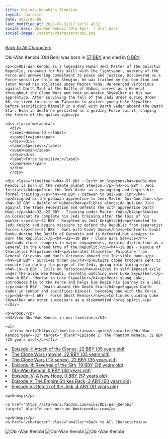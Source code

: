 ```yaml
---
title: Obi-Wan Kenobi's Timeline
layout: character
date: 2022-05-08
last_modified_at: 2025-07-31T17:18:57.453Z
social-desc: Obi-Wan Kenobi (Old Ben)  | Star Wars
social-image: /assets/characters/obi.png
---
```

<a href="/character" class="smaller">Back to All Characters</a>

<div class="character-profile container">
  <div class="col-10">
    <p>
    Obi-Wan Kenobi (Old Ben)     was born in <a href="https://timeline.starwars.guide/character/Obi-Wan Kenobi?year=-57" target="_blank">57 BBY</a> and died in <a href="https://timeline.starwars.guide/character/Obi-Wan Kenobi?year=0" target="_blank">0 BBY</a>.        
    </p>

    <p><p>Obi-Wan Kenobi is a legendary Human Jedi Master of the Galactic Republic, renowned for his skill with the lightsaber, mastery of the Force and unwavering commitment to peace and justice. Discovered as a Force-sensitive child on Stewjon, he was trained by Qui-Gon Jinn and later honed his abilities under Master Yoda. He emerged victorious against Darth Maul at the Battle of Naboo, served as a General throughout the Clone Wars and took on Anakin Skywalker as his own apprentice. After surviving the fall of the Jedi Order during Order 66, he lived in exile on Tatooine to protect young Luke Skywalker before sacrificing himself in a duel with Darth Vader aboard the Death Star. Even in death he persisted as a guiding Force spirit, shaping the future of the galaxy.</p></p>
    
    <div class='metadata'>
      <div>
      <label>Homeworld:</label>
      <span>Stewjon</span>
      </div><div>
      <label>Species:</label>
      <span>Human</span>
      </div><div>
      <label>Force Sensitive:</label>
      <span>Yes</span>
      </div>
      </div>

    <div class="timeline"><h4>~57 BBY - Birth on Stewjon</h4><p>Obi-Wan Kenobi is born on the remote planet Stewjon.</p><h4>~51 BBY - Jedi Initiate</h4><p>Joins the Jedi Order as a youngling and begins his formal training.</p><h4>~49 BBY - Padawan to Qui-Gon Jinn</h4><p>Assigned as the padawan apprentice to Jedi Master Qui-Gon Jinn.</p><h4>~32 BBY - Battle of Naboo</h4><p>Fights alongside Qui-Gon Jinn against the Trade Federation and defeats the Sith apprentice Darth Maul.</p><h4>~32–~22 BBY - Training under Master Yoda</h4><p>Studies on Coruscant to complete his Jedi training after the loss of his master.</p><h4>~22 BBY - Knighted as Jedi Knight</h4><p>Promoted to Jedi Knight and begins missions to defend the Republic from separatist forces.</p><h4>~22 BBY - Duel with Count Dooku</h4><p>Confronts Count Dooku during the Battle of Geonosis and is defeated but escapes to warn the Republic.</p><h4>~22–~19 BBY - Clone Wars Service</h4><p>Leads clone troopers in major engagements, earning distinction as a General in the Grand Army of the Republic.</p><h4>~19 BBY - Rescue of Chancellor Palpatine</h4><p>Liberates Chancellor Palpatine from General Grievous and duels Grievous aboard the Invisible Hand.</p><h4>~19 BBY - Survives Order 66</h4><p>Outwits clone troopers sent to execute him during the purge of the Jedi, going into hiding.</p><h4>~19–~0 BBY - Exile on Tatooine</h4><p>Lives in self-imposed exile under the alias Ben Kenobi, secretly watching over Luke Skywalker.</p><h4>~0 BBY - Mentor to Luke Skywalker</h4><p>Meets young Luke, introduces him to the Force and helps him begin his journey as a Jedi.</p><h4>~0 BBY - Death aboard the Death Star</h4><p>Engages Darth Vader in combat and sacrifices himself, becoming one with the Force.</p><h4>~0–~4 ABY - Force Ghost Mentor</h4><p>Continues guiding Luke Skywalker and other successors as a disembodied Force spirit.</p></div>
    
    <p>&nbsp;</p>
    <h3>View Obi-Wan Kenobi in our timeline:</h3>

    <ul>
      <li><a href="https://timeline.starwars.guide/character/Obi-Wan Kenobi?year=-32" target="_blank">Episode I: The Phantom Menace, 32 BBY (25 years old)</a></li>
  <li><a href="https://timeline.starwars.guide/character/Obi-Wan Kenobi?year=-22" target="_blank">Episode II: Attack of the Clones, 22 BBY (35 years old)</a></li>
  <li><a href="https://timeline.starwars.guide/character/Obi-Wan Kenobi?year=-22" target="_blank">The Clone Wars (movie), 22 BBY (35 years old)</a></li>
  <li><a href="https://timeline.starwars.guide/character/Obi-Wan Kenobi?year=-22" target="_blank">The Clone Wars (TV series), 22 BBY (35 years old)</a></li>
  <li><a href="https://timeline.starwars.guide/character/Obi-Wan Kenobi?year=-19" target="_blank">Episode III: Revenge of the Sith, 19 BBY (38 years old)</a></li>
  <li><a href="https://timeline.starwars.guide/character/Obi-Wan Kenobi?year=-9" target="_blank">Obi-Wan Kenobi, 9 BBY (48 years old)</a></li>
  <li><a href="https://timeline.starwars.guide/character/Obi-Wan Kenobi?year=0" target="_blank">Episode IV: A New Hope, 0 BBY (57 years old)</a></li>
  <li><a href="https://timeline.starwars.guide/character/Obi-Wan Kenobi?year=3" target="_blank">Episode V: The Empire Strikes Back, 3 ABY (60 years old)</a></li>
  <li><a href="https://timeline.starwars.guide/character/Obi-Wan Kenobi?year=4" target="_blank">Episode VI: Return of the Jedi, 4 ABY (61 years old)</a></li>
    </ul>

    <p>&nbsp;</p>

    <a href="https://starwars.fandom.com/wiki/Obi-Wan_Kenobi" target="_blank">Learn more on Wookiepedia.com</a>

    <p>&nbsp;</p>
    <a href="/character" class="smaller">Back to All Characters</a>
  </div>
  <div class="character_image col-2">
    <img src="https://timeline.starwars.guide//images/obi.png" alt="Obi-Wan Kenobi" />
<img src="https://timeline.starwars.guide//images/obi-og.png" alt="Obi-Wan Kenobi" />
    <img src="https://timeline.starwars.guide//images/obi-young.png" alt="Obi-Wan Kenobi" />
    <script async src="https://pagead2.googlesyndication.com/pagead/js/adsbygoogle.js?client=ca-pub-6056590143595280"
        crossorigin="anonymous"></script>
    <!-- starwars character -->
    <ins class="adsbygoogle"
        style="display:block; min-height: 280px; width: 100%;"
        data-ad-client="ca-pub-6056590143595280"
        data-ad-slot="1622037034"
        data-ad-format="auto"
        data-full-width-responsive="true"></ins>
    <script>
        (adsbygoogle = window.adsbygoogle || []).push({});
    </script>
  </div>
</div>
